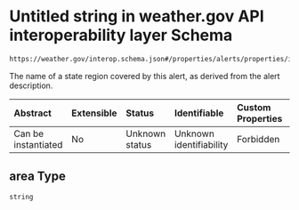 # Untitled string in weather.gov API interoperability layer Schema

```txt
https://weather.gov/interop.schema.json#/properties/alerts/properties/items/items/properties/locations/properties/regions/items/properties/area
```

The name of a state region covered by this alert, as derived from the alert description.

| Abstract            | Extensible | Status         | Identifiable            | Custom Properties | Additional Properties | Access Restrictions | Defined In                                                                                                 |
| :------------------ | :--------- | :------------- | :---------------------- | :---------------- | :-------------------- | :------------------ | :--------------------------------------------------------------------------------------------------------- |
| Can be instantiated | No         | Unknown status | Unknown identifiability | Forbidden         | Allowed               | none                | [interop-layer.schema.json\*](../../../api-interop-layer/interop-layer.schema.json "open original schema") |

## area Type

`string`
